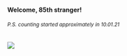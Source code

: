 #### Welcome, 85th stranger!

###### <sup>P.S. counting started approximately in 10.01.21</sup>

<img src="https://kraftwerk28.pp.ua/vcnt.png"></img>
